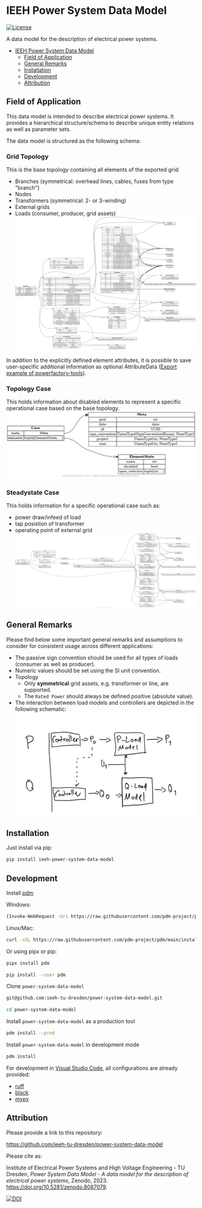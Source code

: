 # IEEH Power System Data Model

[![License](https://img.shields.io/badge/License-BSD%203--Clause-blue.svg)](https://opensource.org/licenses/BSD-3-Clause)

A data model for the description of electrical power systems.

- [IEEH Power System Data Model](#ieeh-power-system-data-model)
  - [ Field of Application](#-field-of-application)
  - [ General Remarks](#-general-remarks)
  - [ Installation](#-installation)
  - [ Development](#-development)
  - [ Attribution](#-attribution)

## <div id="application" /> Field of Application

This data model is intended to describe electrical power systems.
It provides a hierarchical structure/schema to describe unique entity relations as well as parameter sets.

The data model is structured as the following schema:

### Grid Topology
This is the base topology containing all elements of the exported grid:
- Branches (symmetrical: overhead lines, cables, fuses from type "branch")
- Nodes
- Transformers (symmetrical: 2- or 3-winding)
- External grids
- Loads (consumer, producer, grid assets)
![topology relationship diagram](./docs/topology.png)

In addition to the explicitly defined element attributes, it is possible to save user-specific additional information as optional AttributeData ([Export example of powerfactory-tools](https://github.com/ieeh-tu-dresden/powerfactory-tools/blob/main/examples/powerfactory_export.ipynb)).

### Topology Case
This holds information about disabled elements to represent a specific operational case based on the base topology.
  ![topology case relationship diagram](./docs/topology_case.png)

### Steadystate Case
This holds information for a specific operational case such as:
- power draw/infeed of load
- tap posistion of transformer
- operating point of external grid
  ![steadystate case relationship diagram](./docs/steady_state_case.png)

## <div id="remarks" /> General Remarks

Please find below some important general remarks and assumptions to consider for consistent usage across different applications:
- The passive sign convention should be used for all types of loads (consumer as well as producer).
- Numeric values should be set using the SI unit convention.
- Topology
  - Only **symmetrical** grid assets, e.g. transformer or line, are supported.
  - The `Rated Power` should always be defined positive (absolute value).
- The interaction between load models and controllers are depicted in the following schematic:
  ![active/reactive power schematics](./docs/power_schematics.png)

## <div id="installation" /> Installation

Just install via pip:

```bash
pip install ieeh-power-system-data-model
```

## <div id="development" /> Development

Install [pdm](https://github.com/pdm-project/pdm)

Windows:

```bash
(Invoke-WebRequest -Uri https://raw.githubusercontent.com/pdm-project/pdm/main/install-pdm.py -UseBasicParsing).Content | python -
```

Linux/Mac:

```bash
curl -sSL https://raw.githubusercontent.com/pdm-project/pdm/main/install-pdm.py | python3 -
```

Or using pipx or pip:
```bash
pipx install pdm
```
```bash
pip install --user pdm
```

Clone `power-system-data-model`

```bash
git@github.com:ieeh-tu-dresden/power-system-data-model.git
```

```bash
cd power-system-data-model
```

Install `power-system-data-model` as a production tool

```bash
pdm install --prod
```

Install `power-system-data-model` in development mode

```bash
pdm install
```

For development in [Visual Studio Code](https://github.com/microsoft/vscode), all configurations are already provided:

- [ruff](https://github.com/astral-sh/ruff)
- [black](https://github.com/psf/black)
- [mypy](https://github.com/python/mypy)

## <div id="attribution" /> Attribution

Please provide a link to this repository:

<https://github.com/ieeh-tu-dresden/power-system-data-model>

Please cite as:

Institute of Electrical Power Systems and High Voltage Engineering - TU Dresden, _Power System Data Model - A data model for the description of electrical power systems_, Zenodo, 2023. <https://doi.org/10.5281/zenodo.8087079>.

[![DOI](https://zenodo.org/badge/DOI/10.5281/zenodo.8087079.svg)](https://doi.org/10.5281/zenodo.8087079)
